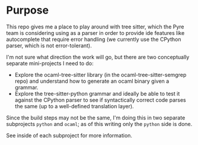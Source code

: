 # Purpose

This repo gives me a place to play around with tree sitter, which the Pyre
team is considering using as a parser in order to provide ide features like
autocomplete that require error handling (we currently use the CPython parser,
which is not error-tolerant).

I'm not sure what direction the work will go, but there are two conceptually
separate mini-projects I need to do:
- Explore the ocaml-tree-sitter library (in the ocaml-tree-sitter-semgrep repo)
  and understand how to generate an ocaml binary given a grammar.
- Explore the tree-sitter-python grammar and ideally be able to test it against
  the CPython parser to see if syntactically correct code parses the same
  (up to a well-defined translation layer).


Since the build steps may not be the same, I'm doing this in two separate
subprojects `python` and `ocaml`; as of this writing only the `python` side is
done.

See inside of each subproject for more information.

